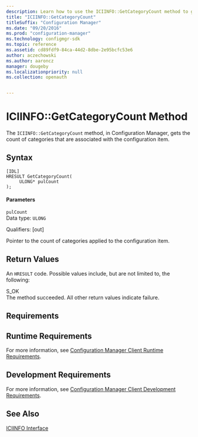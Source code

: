 ```yaml
---
description: Learn how to use the ICIINFO::GetCategoryCount method to get the count of categories that are associated with the configuration item.  
title: "ICIINFO::GetCategoryCount"
titleSuffix: "Configuration Manager"
ms.date: "09/20/2016"
ms.prod: "configuration-manager"
ms.technology: configmgr-sdk
ms.topic: reference
ms.assetid: cd89fdf9-84ca-44d2-8dbe-2e95bcfc53e6
author: aczechowski
ms.author: aaroncz
manager: dougeby
ms.localizationpriority: null
ms.collection: openauth


---
```

# ICIINFO::GetCategoryCount Method
The `ICIINFO::GetCategoryCount` method, in Configuration Manager, gets the count of categories that are associated with the configuration item.  

## Syntax  

```  
[IDL]  
HRESULT GetCategoryCount(  
     ULONG* pulCount  
);  
```  

#### Parameters  
 `pulCount`  
 Data type: `ULONG`  

 Qualifiers: [out]  

 Pointer to the count of categories applied to the configuration item.  

## Return Values  
 An `HRESULT` code. Possible values include, but are not limited to, the following:  

 S_OK  
 The method succeeded. All other return values indicate failure.  

## Requirements  

## Runtime Requirements  
 For more information, see [Configuration Manager Client Runtime Requirements](../../../../../develop/core/reqs/client-runtime-requirements.md).  

## Development Requirements  
 For more information, see [Configuration Manager Client Development Requirements](../../../../../develop/core/reqs/client-development-requirements.md).  

## See Also  
 [ICIINFO Interface](../../../../../develop/reference/core/clients/client-classes/iciinfo-interface.md)
